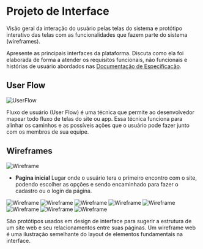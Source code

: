
# Projeto de Interface



Visão geral da interação do usuário pelas telas do sistema e protótipo interativo das telas com as funcionalidades que fazem parte do sistema (wireframes).

 Apresente as principais interfaces da plataforma. Discuta como ela foi elaborada de forma a atender os requisitos funcionais, não funcionais e histórias de usuário abordados nas <a href="2-Especificação do Projeto.md"> Documentação de Especificação</a>.



## User Flow

![UserFlow](img/Wframes/UserFlow.png)

Fluxo de usuário (User Flow) é uma técnica que permite ao desenvolvedor mapear todo fluxo de telas do site ou app. Essa técnica funciona para alinhar os caminhos e as possíveis ações que o usuário pode fazer junto com os membros de sua equipe.



## Wireframes

![Wireframe](img/Wframes/Paginainicial.png)

 - **Pagina inicial**
 Lugar onde o usuário tera o primeiro encontro com o site, podendo escolher as opções e sendo encaminhado para fazer o cadastro ou o login da página.
 
![Wireframe](img/Wframes/Login.png)
![Wireframe](img/Wframes/CadastroUsuario.png)
![Wireframe](img/Wframes/CompleteRegistro.png)
![Wireframe](img/Wframes/Buscadepets.png)
![Wireframe](img/Wframes/Informacaopet.png)
![Wireframe](img/Wframes/CaixadeEntrada.png)
![Wireframe](img/Wframes/Enviarpet.png)
![Wireframe](img/Wframes/Quemsomos.png)


São protótipos usados em design de interface para sugerir a estrutura de um site web e seu relacionamentos entre suas páginas. Um wireframe web é uma ilustração semelhante do layout de elementos fundamentais na interface.
 



[def]: img/Wframes/